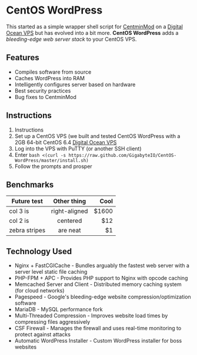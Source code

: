 # CentOS WordPress
This started as a simple wrapper shell script for [CentminMod](http://centminmod.com/) on a [Digital Ocean VPS](https://www.digitalocean.com/?refcode=751743d45e36) but has evolved into a bit more. **CentOS WordPress** adds a *bleeding-edge web server stack* to your CentOS VPS.
## Features
+ Compiles software from source
+ Caches WordPress into RAM
+ Intelligently configures server based on hardware
+ Best security practices
+ Bug fixes to CentminMod

## Instructions
1. Instructions
2. Set up a CentOS VPS (we built and tested CentOS WordPress with a 2GB 64-bit CentOS 6.4 [Digital Ocean VPS](https://www.digitalocean.com/?refcode=751743d45e36)
3. Log into the VPS with PuTTY (or another SSH client)
4. Enter `bash <(curl -s https://raw.github.com/GigabyteIO/CentOS-WordPress/master/install.sh)`
5. Follow the prompts and prosper

## Benchmarks
| Future test        | Other thing           | Cool  |
| ------------- |:-------------:| -----:|
| col 3 is      | right-aligned | $1600 |
| col 2 is      | centered      |   $12 |
| zebra stripes | are neat      |    $1 |

## Technology Used
+ Nginx + FastCGICache - Bundles arguably the fastest web server with a server level static file caching
+ PHP-FPM + APC - Provides PHP support to Nginx with opcode caching
+ Memcached Server and Client - Distributed memory caching system (for cloud networks)
+ Pagespeed - Google's bleeding-edge website compression/optimization software
+ MariaDB - MySQL performance fork
+ Multi-Threaded Compression - Improves website load times by compressing files aggressively
+ CSF Firewall - Manages the firewall and uses real-time monitoring to protect against attacks
+ Automatic WordPress Installer - Custom WordPress installer for boss websites
